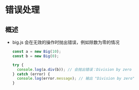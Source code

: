 # 错误处理

## 概述

+ big.js 会在无效的操作时抛出错误，例如除数为零的情况

  ```js
  const a = new Big(10);
  const b = new Big(0);

  try {
    console.log(a.div(b)); // 会抛出错误：Division by zero
  } catch (error) {
    console.log(error.message); // 输出 "Division by zero"
  }
  ```
